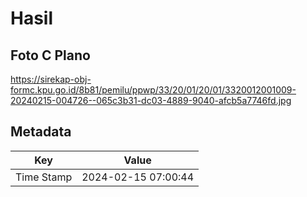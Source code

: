 # Hasil

## Foto C Plano

https://sirekap-obj-formc.kpu.go.id/8b81/pemilu/ppwp/33/20/01/20/01/3320012001009-20240215-004726--065c3b31-dc03-4889-9040-afcb5a7746fd.jpg


## Metadata

| Key        | Value               |
| ---------- | ------------------- |
| Time Stamp | 2024-02-15 07:00:44 |



